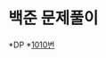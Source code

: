 # 백준 문제풀이
 *DP
  *[1010번](https://github.com/newbe01/TIL/blob/main/solved/BAEKJOON/DP/B1010_다리놓기.java)